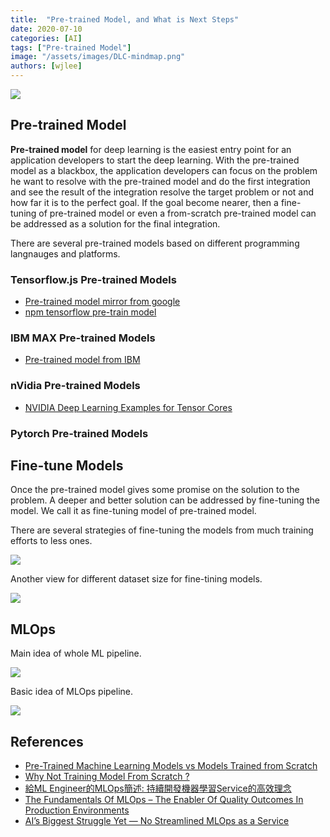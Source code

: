 ```yaml
---
title:  "Pre-trained Model, and What is Next Steps"
date: 2020-07-10
categories: [AI]
tags: ["Pre-trained Model"]
image: "/assets/images/DLC-mindmap.png"
authors: [wjlee]
---
```


[![](https://rebrand.ly/dlc_png_url)](https://rebrand.ly/dlc_uml_url)

## Pre-trained Model

**Pre-trained model** for deep learning is the easiest entry point for an application developers to start the deep learning. With the pre-trained model as a blackbox, the application developers can focus on the problem he want to resolve with the pre-trained model and do the first integration and see the result of the integration resolve the target problem or not and how far it is to the perfect goal. If the goal become nearer, then a fine-tuning of pre-trained model or even a from-scratch pre-trained model can be addressed as a solution for the final integration.

There are several pre-trained models based on different programming langnauges and platforms.

### Tensorflow.js Pre-trained Models

* [Pre-trained model mirror from google](https://npm.taobao.org/mirrors/tfjs-models/savedmodel/)
* [npm tensorflow pre-train model](https://www.npmjs.com/search?q=%40tensorflow-models&ranking=popularity)

### IBM MAX Pre-trained Models

* [Pre-trained model from IBM](https://developer.ibm.com/technologies/artificial-intelligence/models)

### nVidia Pre-trained Models

* [NVIDIA Deep Learning Examples for Tensor Cores](https://github.com/NVIDIA/DeepLearningExamples)

### Pytorch Pre-trained Models

## Fine-tune Models

Once the pre-trained model gives some promise on the solution to the problem. A deeper and better solution can be addressed by fine-tuning the model. We call it as fine-tuning model of pre-trained model.

There are several strategies of fine-tuning the models from much training efforts to less ones.

![](https://miro.medium.com/proxy/1*9t7Po_ZFsT5_lZj445c-Lw.png)

Another view for different dataset size for fine-tining models.

![](https://miro.medium.com/max/688/1*PZjljzgxvFQkSU17js7-hQ.png)

## MLOps

Main idea of whole ML pipeline. 

![](https://miro.medium.com/max/1050/0*DMSY_Od9MvuJpkjO.png)

Basic idea of MLOps pipeline.

![](https://radiant.digital/wp-content/uploads/2021/02/MLOps_1-860x1024.jpg)

## References
* [Pre-Trained Machine Learning Models vs Models Trained from Scratch](https://heartbeat.fritz.ai/pre-trained-machine-learning-models-vs-models-trained-from-scratch-63e079ed648f#f3f6)
* [Why Not Training Model From Scratch ?](https://medium.com/@sagarsonwane230797/transfer-learning-from-pre-trained-model-for-image-facial-recognition-8b0c2038d5f0)
* [給ML Engineer的MLOps簡述: 持續開發機器學習Service的高效理念](https://medium.com/%E8%BB%9F%E9%AB%94%E4%B9%8B%E5%BF%83/%E7%B5%A6ml-engineer%E7%9A%84mlops%E7%B0%A1%E8%BF%B0-%E6%8C%81%E7%BA%8C%E9%96%8B%E7%99%BC%E6%A9%9F%E5%99%A8%E5%AD%B8%E7%BF%92service%E7%9A%84%E9%AB%98%E6%95%88%E7%90%86%E5%BF%B5-8bd552876299)
* [The Fundamentals Of MLOps – The Enabler Of Quality Outcomes In Production Environments](https://radiant.digital/the-fundamentals-of-mlops-the-enabler-of-quality-outcomes-in-production-environments/)
* [AI’s Biggest Struggle Yet — No Streamlined MLOps as a Service](https://ai.plainenglish.io/ai-biggest-struggle-yet-no-streamlined-mlops-as-a-service-a4e4b42422ae)